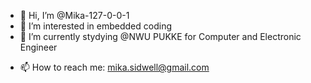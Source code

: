 - 👋 Hi, I’m @Mika-127-0-0-1
- 👀 I’m interested in embedded coding
- 🌱 I’m currently stydying @NWU PUKKE for Computer and Electronic Engineer
<!--- - 💞️ I’m looking to collaborate on ... --->
- 📫 How to reach me: mika.sidwell@gmail.com

<!---
Mika-127-0-0-1/Mika-127-0-0-1 is a ✨ special ✨ repository because its `README.md` (this file) appears on your GitHub profile.
You can click the Preview link to take a look at your changes.
--->
